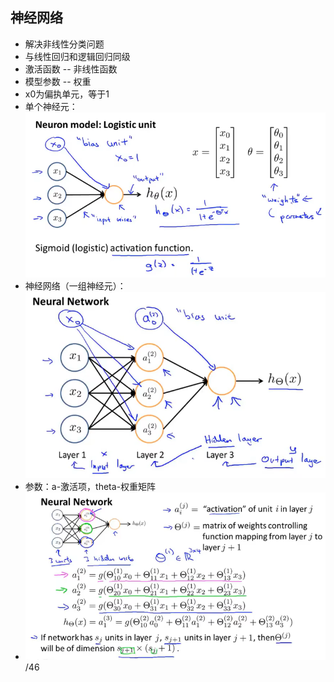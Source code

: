 ## 神经网络
- 解决非线性分类问题
- 与线性回归和逻辑回归同级
- 激活函数 -- 非线性函数
- 模型参数 -- 权重
- x0为偏执单元，等于1
- 单个神经元：![Alt text](image-25.png)
- 神经网络（一组神经元）：![Alt text](image-26.png)
- 参数：a-激活项，theta-权重矩阵
- ![Alt text](image-27.png)/46